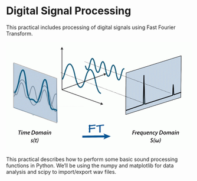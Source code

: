 # Digital Signal Processing
This practical includes processing of digital signals using Fast Fourier Transform.

![](pics/Fourier-transform.gif)

This practical describes how to perform some basic sound processing functions in Python. We’ll be using the numpy and matplotlib for data analysis and scipy to import/export wav files.
